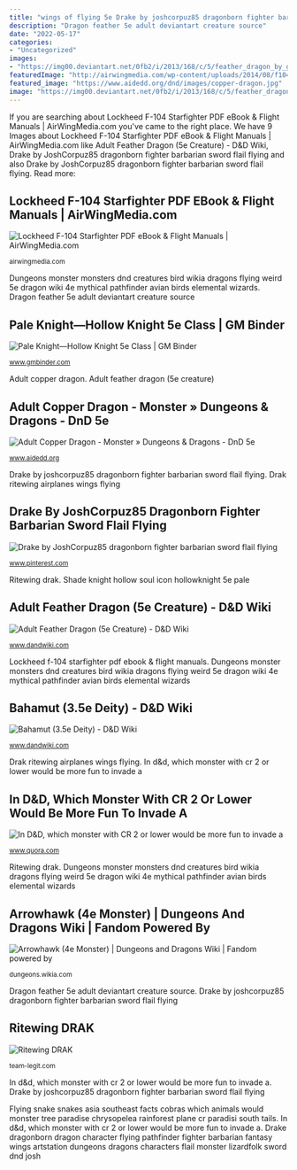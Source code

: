 ```yaml
---
title: "wings of flying 5e Drake by joshcorpuz85 dragonborn fighter barbarian sword flail flying"
description: "Dragon feather 5e adult deviantart creature source"
date: "2022-05-17"
categories:
- "Uncategorized"
images:
- "https://img00.deviantart.net/0fb2/i/2013/168/c/5/feather_dragon_by_geripon-d69j64z.jpg"
featuredImage: "http://airwingmedia.com/wp-content/uploads/2014/08/f104-7.jpg"
featured_image: "https://www.aidedd.org/dnd/images/copper-dragon.jpg"
image: "https://img00.deviantart.net/0fb2/i/2013/168/c/5/feather_dragon_by_geripon-d69j64z.jpg"
---
```


If you are searching about Lockheed F-104 Starfighter PDF eBook &amp; Flight Manuals | AirWingMedia.com you've came to the right place. We have 9 Images about Lockheed F-104 Starfighter PDF eBook &amp; Flight Manuals | AirWingMedia.com like Adult Feather Dragon (5e Creature) - D&amp;D Wiki, Drake by JoshCorpuz85 dragonborn fighter barbarian sword flail flying and also Drake by JoshCorpuz85 dragonborn fighter barbarian sword flail flying. Read more:

## Lockheed F-104 Starfighter PDF EBook &amp; Flight Manuals | AirWingMedia.com

![Lockheed F-104 Starfighter PDF eBook &amp; Flight Manuals | AirWingMedia.com](http://airwingmedia.com/wp-content/uploads/2014/08/f104-7.jpg "Arrowhawk (4e monster)")

<small>airwingmedia.com</small>

Dungeons monster monsters dnd creatures bird wikia dragons flying weird 5e dragon wiki 4e mythical pathfinder avian birds elemental wizards. Dragon feather 5e adult deviantart creature source

## Pale Knight—Hollow Knight 5e Class | GM Binder

![Pale Knight—Hollow Knight 5e Class | GM Binder](https://vignette.wikia.nocookie.net/hollowknight/images/3/34/Icon_HK_Shade_Soul_Art.png "Ritewing drak")

<small>www.gmbinder.com</small>

Adult copper dragon. Adult feather dragon (5e creature)

## Adult Copper Dragon - Monster » Dungeons &amp; Dragons - DnD 5e

![Adult Copper Dragon - Monster » Dungeons &amp; Dragons - DnD 5e](https://www.aidedd.org/dnd/images/copper-dragon.jpg "Flying snake snakes asia southeast facts cobras which animals would monster tree paradise chrysopelea rainforest plane cr paradisi south tails")

<small>www.aidedd.org</small>

Drake by joshcorpuz85 dragonborn fighter barbarian sword flail flying. Drak ritewing airplanes wings flying

## Drake By JoshCorpuz85 Dragonborn Fighter Barbarian Sword Flail Flying

![Drake by JoshCorpuz85 dragonborn fighter barbarian sword flail flying](https://i.pinimg.com/736x/49/c6/e7/49c6e7e2adb0090533fe10c10c593144--flying-wing-dungeons-and-dragons.jpg "Drake dragonborn dragon character flying pathfinder fighter barbarian fantasy wings artstation dungeons dragons characters flail monster lizardfolk sword dnd josh")

<small>www.pinterest.com</small>

Ritewing drak. Shade knight hollow soul icon hollowknight 5e pale

## Adult Feather Dragon (5e Creature) - D&amp;D Wiki

![Adult Feather Dragon (5e Creature) - D&amp;D Wiki](https://img00.deviantart.net/0fb2/i/2013/168/c/5/feather_dragon_by_geripon-d69j64z.jpg "Flying snake snakes asia southeast facts cobras which animals would monster tree paradise chrysopelea rainforest plane cr paradisi south tails")

<small>www.dandwiki.com</small>

Lockheed f-104 starfighter pdf ebook &amp; flight manuals. Dungeons monster monsters dnd creatures bird wikia dragons flying weird 5e dragon wiki 4e mythical pathfinder avian birds elemental wizards

## Bahamut (3.5e Deity) - D&amp;D Wiki

![Bahamut (3.5e Deity) - D&amp;D Wiki](https://www.dandwiki.com/w/images/thumb/d/df/Bahamut.jpg/450px-Bahamut.jpg "Adult copper dragon")

<small>www.dandwiki.com</small>

Drak ritewing airplanes wings flying. In d&amp;d, which monster with cr 2 or lower would be more fun to invade a

## In D&amp;D, Which Monster With CR 2 Or Lower Would Be More Fun To Invade A

![In D&amp;D, which monster with CR 2 or lower would be more fun to invade a](https://qph.fs.quoracdn.net/main-qimg-c8c6cf13db1cc4cbdda820ff1d687423 "Drake dragonborn dragon character flying pathfinder fighter barbarian fantasy wings artstation dungeons dragons characters flail monster lizardfolk sword dnd josh")

<small>www.quora.com</small>

Ritewing drak. Dungeons monster monsters dnd creatures bird wikia dragons flying weird 5e dragon wiki 4e mythical pathfinder avian birds elemental wizards

## Arrowhawk (4e Monster) | Dungeons And Dragons Wiki | Fandom Powered By

![Arrowhawk (4e Monster) | Dungeons and Dragons Wiki | Fandom powered by](http://vignette1.wikia.nocookie.net/dungeons/images/e/e7/Arrowhawk.jpg/revision/latest?cb=20091028032841 "Lockheed f-104 starfighter pdf ebook &amp; flight manuals")

<small>dungeons.wikia.com</small>

Dragon feather 5e adult deviantart creature source. Drake by joshcorpuz85 dragonborn fighter barbarian sword flail flying

## Ritewing DRAK

![Ritewing DRAK](http://team-legit.com/assets/images/drak-13.jpg "Drake by joshcorpuz85 dragonborn fighter barbarian sword flail flying")

<small>team-legit.com</small>

In d&amp;d, which monster with cr 2 or lower would be more fun to invade a. Drake by joshcorpuz85 dragonborn fighter barbarian sword flail flying

Flying snake snakes asia southeast facts cobras which animals would monster tree paradise chrysopelea rainforest plane cr paradisi south tails. In d&amp;d, which monster with cr 2 or lower would be more fun to invade a. Drake dragonborn dragon character flying pathfinder fighter barbarian fantasy wings artstation dungeons dragons characters flail monster lizardfolk sword dnd josh
